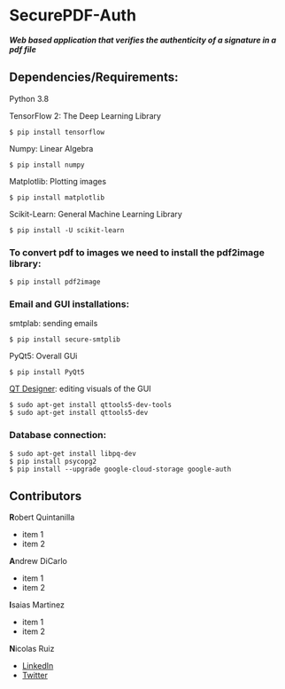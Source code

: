 # **SecurePDF-Auth**

***Web based application that verifies the authenticity of a signature in a pdf file***

## **Dependencies/Requirements:**

Python 3.8

TensorFlow 2: The Deep Learning Library

```shell
$ pip install tensorflow
```

Numpy: Linear Algebra

```shell
$ pip install numpy
```

Matplotlib: Plotting images

```shel
$ pip install matplotlib 
```

Scikit-Learn: General Machine Learning Library

```shel
$ pip install -U scikit-learn
```

### **To convert pdf to images we need to install the pdf2image library:**

```shell
$ pip install pdf2image
```

### **Email and GUI installations:** 

smtplab: sending emails

```shell
$ pip install secure-smtplib
```

PyQt5: Overall GUi

```shell
$ pip install PyQt5
```

[QT Designer](https://pythonbasics.org/qt-designer-python/): editing visuals of the GUI

```shell
$ sudo apt-get install qttools5-dev-tools
$ sudo apt-get install qttools5-dev
```

### **Database connection:**

```shell
$ sudo apt-get install libpq-dev
$ pip install psycopg2
$ pip install --upgrade google-cloud-storage google-auth
```

## Contributors

**R**obert Quintanilla
  * item 1
  * item 2
 
**A**ndrew DiCarlo
  * item 1
  * item 2
 
**I**saias Martinez
  * item 1
  * item 2

**N**icolas Ruiz
  * [LinkedIn](www.linkedin.com/in/nicolas-s-ruiz)
  * [Twitter](https://twitter.com/NicRuiz88)
